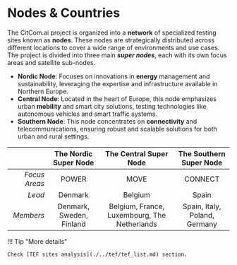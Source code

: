 # Nodes & Countries

The CitCom.ai project is organized into a **network** of specialized testing sites known as **nodes**. These nodes are strategically distributed across different locations to cover a wide range of environments and use cases. The project is divided into three main __*super nodes*__, each with its own focus areas and satellite sub-nodes.

- **Nordic Node**: Focuses on innovations in **energy** management and sustainability, leveraging the expertise and infrastructure available in Northern Europe.
- **Central Node**: Located in the heart of Europe, this node emphasizes urban **mobility** and smart city solutions, testing technologies like autonomous vehicles and smart traffic systems.
- **Southern Node**: This node concentrates on **connectivity** and telecommunications, ensuring robust and scalable solutions for both urban and rural settings.

|           | The Nordic Super Node | The Central Super Node | The Southern Super Node |
| -:        | :-------------------: | :--------------------: | :---------------------: |
| *Focus Areas* | POWER              | MOVE                   | CONNECT                   |
| *Lead*    | Denmark               | Belgium                | Spain                   |
| *Members* | Denmark, Sweden, Finland       | Belgium, France, Luxembourg, The Netherlands | Spain, Italy, Poland, Germany |

!!! Tip "More details"

    Check [TEF sites analysis](./../tef/tef_list.md) section.
